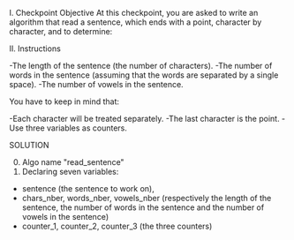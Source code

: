 I. Checkpoint Objective
At this checkpoint, you are asked to write an algorithm that read a sentence, which ends with a point, character by character, and to determine:

II. Instructions

  -The length of the sentence (the number of characters).
  -The number of words in the sentence (assuming that the words are separated by a single space).
  -The number of vowels in the sentence.

You have to keep in mind that:

  -Each character will be treated separately.
  -The last character is the point.
  -Use three variables as counters.


SOLUTION

0. Algo name "read_sentence"
1. Declaring seven variables:
  * sentence (the sentence to work on),
  * chars_nber, words_nber, vowels_nber (respectively the length of the sentence, the number of words in the sentence and the number of vowels in the sentence)
  * counter_1, counter_2, counter_3 (the three counters)

